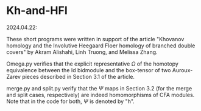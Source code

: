 # Kh-and-HFI

2024.04.22:

These short programs were written in support of the article 
"Khovanov homology and the Involutive Heegaard Floer homology of branched double covers"
by Akram Alishahi, Linh Truong, and Melissa Zhang. 

Omega.py verifies that the explicit representative $\Omega$ of the homotopy equivalence between the Id bidmodule and the box-tensor of two Auroux-Zarev pieces described in Section 3.1 of the article.

merge.py and split.py verify that the $\Psi$ maps in Section 3.2 (for the merge and split cases, respectively) are indeed homomorphisms of CFA modules. Note that in the code for both, $\Psi$ is denoted by "h". 
